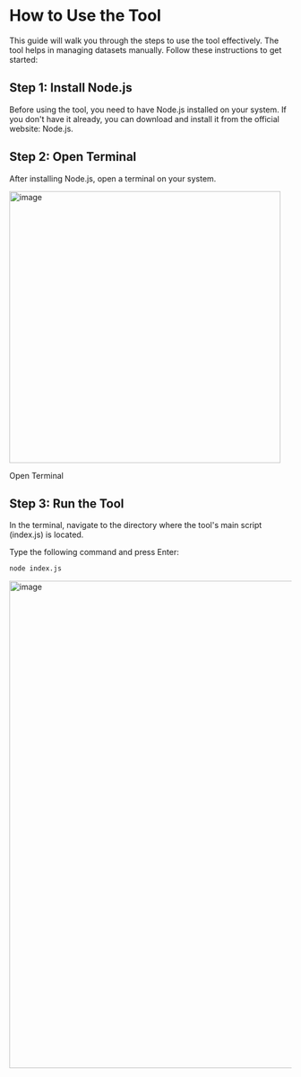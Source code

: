# How to Use the Tool
This guide will walk you through the steps to use the tool effectively. The tool helps in managing datasets manually. Follow these instructions to get started:

## Step 1: Install Node.js
Before using the tool, you need to have Node.js installed on your system. If you don't have it already, you can download and install it from the official website: Node.js.

## Step 2: Open Terminal
After installing Node.js, open a terminal on your system.

<img width="484" alt="image" src="https://github.com/Loke-60000/manual-dataset-tool/assets/104599813/5d8f8a35-f7bd-4ca8-ad4a-e6d35e8ea862">

Open Terminal

## Step 3: Run the Tool
In the terminal, navigate to the directory where the tool's main script (index.js) is located.

Type the following command and press Enter:

```bash
node index.js
```


<img width="868" alt="image" src="https://github.com/Loke-60000/manual-dataset-tool/assets/104599813/bd21bad2-53a6-4379-a2df-2df66ba3e9e6">

